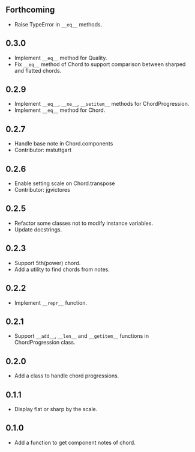 ## Forthcoming
- Raise TypeError in `__eq__` methods.

## 0.3.0
- Implement `__eq__` method for Quality.
- Fix `__eq__` method of Chord to support comparison between sharped and flatted chords.

## 0.2.9
- Implement `__eq__`, `__ne__`, `__setitem__` methods for ChordProgression.
- Implement `__eq__` method for Chord.

## 0.2.7
- Handle base note in Chord.components
- Contributor: mstuttgart

## 0.2.6
- Enable setting scale on Chord.transpose
- Contributor: jgvictores

## 0.2.5
- Refactor some classes not to modify instance variables.
- Update docstrings.

## 0.2.3
- Support 5th(power) chord.
- Add a utility to find chords from notes.

## 0.2.2
- Implement `__repr__` function.

## 0.2.1
- Support `__add__`, `__len__` and `__getitem__` functions in ChordProgression class.

## 0.2.0
- Add a class to handle chord progressions.

## 0.1.1
- Display flat or sharp by the scale.

## 0.1.0
- Add a function to get component notes of chord.
